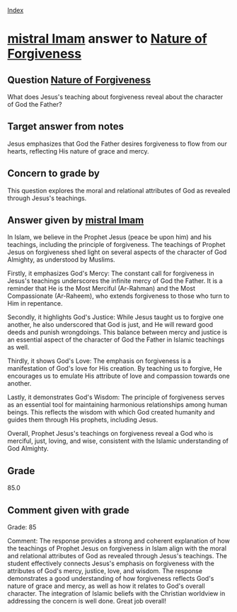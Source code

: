 
[Index](../../index.md)
# [mistral Imam](../../answering_models/mistral_Imam.md) answer to [Nature of Forgiveness](../../questions/Nature_of_Forgiveness.md)

## Question [Nature of Forgiveness](../../questions/Nature_of_Forgiveness.md)
What does Jesus's teaching about forgiveness reveal about the character of God the Father?

## Target answer from notes
Jesus emphasizes that God the Father desires forgiveness to flow from our hearts, reflecting His nature of grace and mercy.

## Concern to grade by
This question explores the moral and relational attributes of God as revealed through Jesus's teachings.

## Answer given by [mistral Imam](../../answering_models/mistral_Imam.md)
 In Islam, we believe in the Prophet Jesus (peace be upon him) and his teachings, including the principle of forgiveness. The teachings of Prophet Jesus on forgiveness shed light on several aspects of the character of God Almighty, as understood by Muslims.

Firstly, it emphasizes God's Mercy: The constant call for forgiveness in Jesus's teachings underscores the infinite mercy of God the Father. It is a reminder that He is the Most Merciful (Ar-Rahman) and the Most Compassionate (Ar-Raheem), who extends forgiveness to those who turn to Him in repentance.

Secondly, it highlights God's Justice: While Jesus taught us to forgive one another, he also underscored that God is just, and He will reward good deeds and punish wrongdoings. This balance between mercy and justice is an essential aspect of the character of God the Father in Islamic teachings as well.

Thirdly, it shows God's Love: The emphasis on forgiveness is a manifestation of God's love for His creation. By teaching us to forgive, He encourages us to emulate His attribute of love and compassion towards one another.

Lastly, it demonstrates God's Wisdom: The principle of forgiveness serves as an essential tool for maintaining harmonious relationships among human beings. This reflects the wisdom with which God created humanity and guides them through His prophets, including Jesus.

Overall, Prophet Jesus's teachings on forgiveness reveal a God who is merciful, just, loving, and wise, consistent with the Islamic understanding of God Almighty.

## Grade
85.0

## Comment given with grade
Grade: 85

Comment: The response provides a strong and coherent explanation of how the teachings of Prophet Jesus on forgiveness in Islam align with the moral and relational attributes of God as revealed through Jesus's teachings. The student effectively connects Jesus's emphasis on forgiveness with the attributes of God's mercy, justice, love, and wisdom. The response demonstrates a good understanding of how forgiveness reflects God's nature of grace and mercy, as well as how it relates to God's overall character. The integration of Islamic beliefs with the Christian worldview in addressing the concern is well done. Great job overall!
